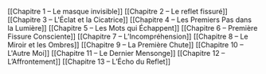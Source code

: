 [[Chapitre 1 – Le masque invisible]]
[[Chapitre 2 – Le reflet fissuré]]
[[Chapitre 3 – L'Éclat et la Cicatrice]]
[[Chapitre 4 – Les Premiers Pas dans la Lumière]]
[[Chapitre 5 – Les Mots qui Échappent]]
[[Chapitre 6 – Première Fissure Consciente]]
[[Chapitre 7 – L’Incompréhension]]
[[Chapitre 8 – Le Miroir et les Ombres]]
[[Chapitre 9 – La Première Chute]]
[[Chapitre 10 – L'Autre Moi]]
[[Chapitre 11 – Le Dernier Mensonge]]
[[Chapitre 12 – L’Affrontement]]
[[Chapitre 13 – L’Écho du Reflet]]